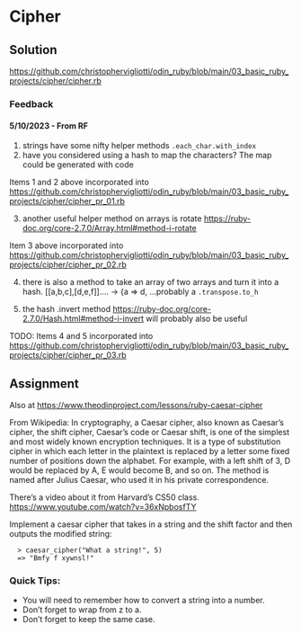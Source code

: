 # Cipher

## Solution

https://github.com/christophervigliotti/odin_ruby/blob/main/03_basic_ruby_projects/cipher/cipher.rb 

### Feedback

#### 5/10/2023 - From RF 

1. strings have some nifty helper methods `.each_char.with_index `
2. have you considered using a hash to map the characters? The map could be generated with code

Items 1 and 2 above incorporated into https://github.com/christophervigliotti/odin_ruby/blob/main/03_basic_ruby_projects/cipher/cipher_pr_01.rb

3. another useful helper method on arrays is rotate https://ruby-doc.org/core-2.7.0/Array.html#method-i-rotate

Item 3 above incorporated into https://github.com/christophervigliotti/odin_ruby/blob/main/03_basic_ruby_projects/cipher/cipher_pr_02.rb

4. there is also a method to take an array of two arrays and turn it into a hash.
[[a,b,c],[d,e,f]].... -> {a => d, ...probably a `.transpose.to_h`

5. the hash .invert method https://ruby-doc.org/core-2.7.0/Hash.html#method-i-invert
will probably also be useful

TODO: Items 4 and 5 incorporated into https://github.com/christophervigliotti/odin_ruby/blob/main/03_basic_ruby_projects/cipher/cipher_pr_03.rb

## Assignment 

Also at https://www.theodinproject.com/lessons/ruby-caesar-cipher

From Wikipedia: In cryptography, a Caesar cipher, also known as Caesar’s cipher, the shift cipher, Caesar’s code or Caesar shift, is one of the simplest and most widely known encryption techniques. It is a type of substitution cipher in which each letter in the plaintext is replaced by a letter some fixed number of positions down the alphabet. For example, with a left shift of 3, D would be replaced by A, E would become B, and so on. The method is named after Julius Caesar, who used it in his private correspondence.

There’s a video about it from Harvard’s CS50 class. https://www.youtube.com/watch?v=36xNpbosfTY

Implement a caesar cipher that takes in a string and the shift factor and then outputs the modified string:

```
  > caesar_cipher("What a string!", 5)
  => "Bmfy f xywnsl!"
```

### Quick Tips:

* You will need to remember how to convert a string into a number.
* Don’t forget to wrap from z to a.
* Don’t forget to keep the same case.